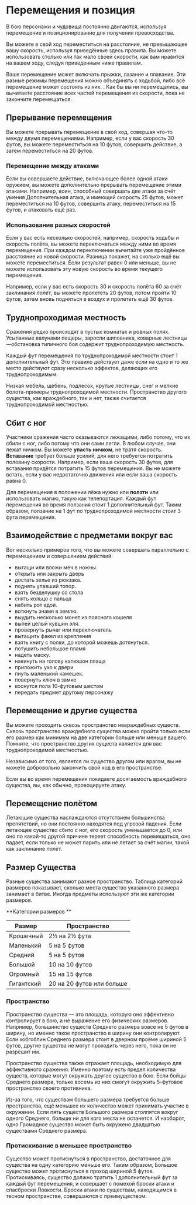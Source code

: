 # Перемещения и позиция

В бою персонажи и чудовища постоянно двигаются, используя перемещение и позиционирование для получения превосходства.

Вы можете в свой ход переместиться на расстояние, не превышающее вашу скорость, используя приведённые здесь правила. Вы можете использовать столько или так мало своей скорости, как вам нравится на вашем ходу, следуя приведенным ниже правилам.

Ваше перемещение может включать прыжки, лазание и плавание. Эти разные режимы перемещения можно объединять с ходьбой, либо всё перемещение может состоять из них. . Как бы вы ни перемещались, вы вычитаете расстояние всех частей перемещения из скорости, пока не закончите перемещаться.

##  Прерывание перемещения

Вы можете прерывать перемещение в свой ход, совершая что-то между двумя перемещениями. Например, если у вас скорость 30 футов, вы можете переместиться на 10 футов, совершить действие, а затем переместиться на 20 футов.

### Перемещение между атаками

Если вы совершаете действие, включающее более одной атаки оружием, вы можете дополнительно прерывать перемещение этими атаками. Например, воин, способный совершать две атаки за счёт умения Дополнительная атака, и имеющий скорость 25 футов, может переместиться на 10 футов, совершить атаку, переместиться на 15 футов, и атаковать ещё раз.

### Использование разных скоростей

Если у вас есть несколько скоростей, например, скорость ходьбы и скорость полёта, вы можете переключаться между ними во время перемещения. При каждом переключении вычитайте уже пройдённое расстояние из новой скорости. Разница покажет, на сколько ещё вы можете переместиться. Если результат равен 0 или меньше, вы не можете использовать эту новую скорость во время текущего перемещения.

Например, если у вас есть скорость 30 и скорость полёта 60 за счёт заклинания *полёт*, вы можете пролететь 20 футов, потом пройти 10 футов, затем вновь подняться в воздух и пролететь ещё 30 футов.  

## Труднопроходимая местность

Сражения редко происходят в пустых комнатах и ровных полях. Усыпанные валунами пещеры, заросли шиповника, коварные лестницы—обстановка типичного боя содержит труднопроходимую местность.

Каждый фут перемещения по труднопроходимой местности стоит 1 дополнительный фут. Это правило действует даже если на одно и то же место действуют сразу несколько эффектов, делающих его труднопроходимым.

Низкая мебель, щебень, подлесок, крутые лестницы, снег и мелкие болота-примеры труднопроходимой местности. Пространство другого существа, как враждебного, так и нет, также считается труднопроходимой местностью.

## Сбит с ног

Участники сражения часто оказываются лежащими, либо потому, что их сбили с ног, либо потому что они сами легли. В любом случае, они лежат ничком. Вы можете **упасть ничком**, не тратя скорость. **Вставание** требует больше усилий, для него требуется потратить половину скорости. Например, если ваша скорость 30 футов, для вставания придётся потратить 15 футов перемещения. Вы не можете встать, если у вас недостаточно движения или если ваша скорость равна 0.

Для перемещения в положении лёжа нужно или **ползти** или использовать магию, такую как телепортация. Каждый фут перемещения во время ползания стоит 1 дополнительный фут. Таким образом, ползание на 1 фут по труднопроходимой местности стоит 3 фута перемещения.

## Взаимодействие с предметами вокруг вас

Вот несколько примеров того, что вы можете совершать параллельно с перемещением и совершением действий:

* вытащи или вложи меч в ножны.
* открыть или закрыть дверь
* достать зелье из рюкзака.
* поднять упавший топор.
* взять безделушку со стола
* снять кольцо с пальца
* набить рот едой.
* воткнуть знамя в землю.
* выудить несколько монет из поясного кошеля
* выпей целый кувшин эля.
* провернуть рычаг или переключатель
* вытащить факел из крепления
* взять книгу с полки, до которой можешь дотянуться.
* потушить небольшое пламя
* надеть маску.
* накинуть на голову капюшон плаща
* приложить ухо к двери
* пнуть маленький камешек.
* повернуть ключ в замке
* коснутся пола 10-футовым шестом
* передать предмет другому персонажу

##  Перемещение и другие существа 

Вы можете проходить сквозь пространство невраждебных существ. Сквозь пространство враждебного существа можно пройти только если его размер как минимум на две категории больше или меньше вашего. Помните, что пространство других существ является для вас труднопроходимой местностью.

Независимо от того, является ли существо другом или врагом, вы не можете добровольно закончить свой ход в его пространстве.

Если вы во время перемещения покидаете досягаемость враждебного существа, вы, как обычно, провоцируете атаку.

##  Перемещение полётом

Летающие существа наслаждаются отсутствием большинства препятствий, но они постоянно находятся под угрозой падения. Если летающее существо сбито с ног, его скорость уменьшается до 0, или оно по какой-то другой причине теряет способность перемещаться, оно падает, если только не может парить или не летает за счёт магии, такой как заклинание *полёт*.

## Размер Существа

Разные существа занимают разное пространство. Таблица категорий размеров показывает,  сколько места существо указанного размера занимает в битве. Иногда предметы используют эти же категории размеров.

**Категории размеров **

| Размер     | Пространство                | 
|------------|-----------------------------| 
| Крошечный  | 2½ на 2½ фута               | 
| Маленький  | 5 на 5 футов                | 
| Средний    | 5 на 5 футов                | 
| Большой    | 10 на 10 футов              | 
| Огромный   | 15 на 15 футов              | 
| Гигантский | 20 на 20 футов или больше   |

### Пространство

Пространство существа — это площадь, которую оно эффективно контролирует в бою, а не выражение его физических размеров. Например, большинство существ Среднего размера вовсе не 5 футов в ширину, но именно такое пространство в ширину они контролируют. Если хобгоблин Среднего размера стоит в дверном проёме шириной 5 футов, другие существа не могут проходить через него, пока он не разрешит им.

Пространство существа также отражает площадь, необходимую для эффективного сражения. Именно поэтому есть предел количества существ, которые могут окружать другое существо в бою. Если бойцы Среднего размера, только восемь из них смогут окружить 5-футовое пространство своего противника.

Из-за того, что существам большего размера требуется больше пространства, ещё меньшее их количество может принимать участие в окружении. Если пять существ Большого размера столпятся вокруг одного Среднего, больше ни для кого места не останется. И наоборот, одно Громадное существо может быть окружено двадцатью существами Среднего размера.

###  Протискивание в меньшее пространство 

Существо может протиснуться в пространство, достаточное для существа на одну категорию меньше его. Таким образом, Большое существо может протиснуться в проход шириной 5 футов. Протискиваясь, существо должно тратить 1 дополнительный фут за каждый фут перемещения, и совершает с помехой броски атаки и спасброски Ловкости. Броски атаки по существам, находящимся в тесном пространстве, совершаются с преимуществом.